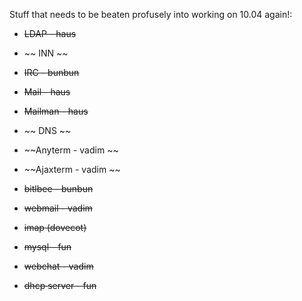 Stuff that needs to be beaten profusely into working on 10.04 again!:


*  ~~LDAP  - haus~~


*  ~~ INN ~~
 

*  ~~IRC - bunbun~~
    

*  ~~Mail - haus~~


*  ~~Mailman - haus~~


*  ~~ DNS ~~


*  ~~Anyterm - vadim ~~


*  ~~Ajaxterm - vadim ~~


*  ~~bitlbee - bunbun~~


*  ~~webmail - vadim~~


*  ~~imap (dovecot)~~
 

*  ~~mysql - fun~~


*  ~~webchat - vadim~~


*  ~~dhcp server - fun~~



